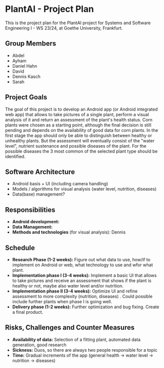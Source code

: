 # PlantAI - Project Plan

This is the project plan for the PlantAI project for Systems and Software Engineering I - WS 23/24, at Goethe University, Frankfurt.

## Group Members

* Abdel
* Ayham
* Daniel Hahn
* David
* Dennis Kasch
* Sarah

## Project Goals

The goal of this project is to develop an Android app (or Android integrated web app) that allows to take pictures of a single plant, perform a visual analysis of it and return an assessment of the plant's health status. Corn plants were chosen as a starting point, although the final decision is still pending and depends on the availability of good data for corn plants. In the first stage the app should only be able to distinguish between healthy or unhealthy plants. But the assessment will eventually consist of the "water level", nutrient sustenance and possible diseases of the plant. For the possible diseases the 3 most common of the selected plant type should be identified.

## Software Architecture

* Android basis + UI (including camera handling)
* Models / algorithms for visual analysis (water level, nutrition, diseases)
* Data(base) management?

## Responsibilities

* **Android development:** 
* **Data Management:** 
* **Methods and technologies** (for visual analysis): Dennis

## Schedule

* **Research Phase (1-2 weeks):** Figure out what data to use, how/if to implement on Android or web, what technology to use and wfor what plant.
* **Implementation phase I (3-4 weeks):** Implement a basic UI that allows to take pictures and receive an assessment that shows if the plant is healthy or not, maybe also water level and/or nutrition.
* **Implementation phase II (3-4 weeks):** Optimize UI and refine assessment to more complexity (nutrition, diseases) . Could possible include further plants when phase I is going well.
* **Delivery phase (1-2 weeks):** Further optimization and bug fixing. Create a final product.

## Risks, Challenges and Counter Measures

* **Availability of data:** Selection of a fitting plant, automated data generation, good research
* **Sickness:** Duos, so there are always two people responsible for a topic
* **Time:** Gradual increments of the app (general health -> water level -> nutrition -> diseases)

